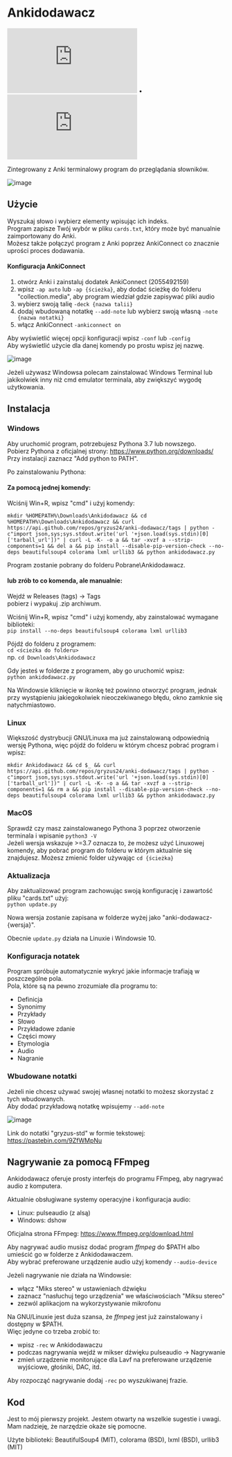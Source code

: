 # Ankidodawacz

![Polish](https://github.com/gryzus24/anki-dodawacz/blob/main/README.pl.md) • ![English](https://github.com/gryzus24/anki-dodawacz/blob/main/README.md)

Zintegrowany z Anki terminalowy program do przeglądania słowników.<br>

![image](https://user-images.githubusercontent.com/82805891/147771954-d4eda99e-0265-46ca-8ad3-564669368845.png)

## Użycie

Wyszukaj słowo i wybierz elementy wpisując ich indeks.<br>
Program zapisze Twój wybór w pliku `cards.txt`, który może być manualnie zaimportowany do Anki.<br>
Możesz także połączyć program z Anki poprzez AnkiConnect co znacznie uprości proces dodawania.

#### Konfiguracja AnkiConnect

1. otwórz Anki i zainstaluj dodatek AnkiConnect (2055492159)
2. wpisz `-ap auto` lub `-ap {ścieżka}`, aby dodać ścieżkę do folderu "collection.media", aby program wiedział gdzie zapisywać pliki audio
3. wybierz swoją talię `-deck {nazwa talii}`
4. dodaj wbudowaną notatkę `--add-note` lub wybierz swoją własną `-note {nazwa notatki}`
5. włącz AnkiConnect `-ankiconnect on`

Aby wyświetlić więcej opcji konfiguracji wpisz `-conf` lub `-config`<br>
Aby wyświetlić użycie dla danej komendy po prostu wpisz jej nazwę.

![image](https://user-images.githubusercontent.com/82805891/147773917-6d070933-9e4c-4744-b7f0-9e4c9271bc07.png)

Jeżeli używasz Windowsa polecam zainstalować Windows Terminal lub jakikolwiek inny niż cmd emulator terminala, aby zwiększyć wygodę użytkowania.

## Instalacja

### Windows

Aby uruchomić program, potrzebujesz Pythona 3.7 lub nowszego.<br>
Pobierz Pythona z oficjalnej strony: https://www.python.org/downloads/<br>
Przy instalacji zaznacz "Add python to PATH".

Po zainstalowaniu Pythona:<br>

#### Za pomocą jednej komendy:
Wciśnij Win+R, wpisz "cmd" i użyj komendy:
```
mkdir %HOMEPATH%\Downloads\Ankidodawacz && cd %HOMEPATH%\Downloads\Ankidodawacz && curl https://api.github.com/repos/gryzus24/anki-dodawacz/tags | python -c"import json,sys;sys.stdout.write('url '+json.load(sys.stdin)[0]['tarball_url'])" | curl -L -K- -o a && tar -xvzf a --strip-components=1 && del a && pip install --disable-pip-version-check --no-deps beautifulsoup4 colorama lxml urllib3 && python ankidodawacz.py
```
Program zostanie pobrany do folderu Pobrane\Ankidodawacz.

#### lub zrób to co komenda, ale manualnie:
Wejdź w Releases (tags) -> Tags<br>
pobierz i wypakuj .zip archiwum.

Wciśnij Win+R, wpisz "cmd" i użyj komendy, aby zainstalować wymagane biblioteki:<br>
`pip install --no-deps beautifulsoup4 colorama lxml urllib3`

Pójdź do folderu z programem:<br>
`cd <ścieżka do folderu>`<br>
np. `cd Downloads\Ankidodawacz`

Gdy jesteś w folderze z programem, aby go uruchomić wpisz:<br>
`python ankidodawacz.py`<br>

Na Windowsie kliknięcie w ikonkę też powinno otworzyć program, jednak przy wystąpieniu jakiegokolwiek nieoczekiwanego
błędu, okno zamknie się natychmiastowo.

### Linux

Większość dystrybucji GNU/Linuxa ma już zainstalowaną odpowiednią wersję Pythona, więc pójdź do folderu w którym chcesz pobrać program i wpisz:<br>
```
mkdir Ankidodawacz && cd $_ && curl https://api.github.com/repos/gryzus24/anki-dodawacz/tags | python -c"import json,sys;sys.stdout.write('url '+json.load(sys.stdin)[0]['tarball_url'])" | curl -L -K- -o a && tar -xvzf a --strip-components=1 && rm a && pip install --disable-pip-version-check --no-deps beautifulsoup4 colorama lxml urllib3 && python ankidodawacz.py
```

### MacOS
Sprawdź czy masz zainstalowanego Pythona 3 poprzez otworzenie terminala i wpisanie `python3 -V`<br>
Jeżeli wersja wskazuje >=3.7 oznacza to, że możesz użyć Linuxowej komendy, aby pobrać program do folderu w którym aktualnie się znajdujesz. Możesz zmienić folder używając `cd {ścieżka}`

### Aktualizacja
Aby zaktualizować program zachowując swoją konfigurację i zawartość pliku "cards.txt" użyj:<br>
`python update.py`

Nowa wersja zostanie zapisana w folderze wyżej jako "anki-dodawacz-{wersja}".

Obecnie `update.py` działa na Linuxie i Windowsie 10.

### Konfiguracja notatek

Program spróbuje automatycznie wykryć jakie informacje trafiają w poszczególne pola.<br>
Pola, które są na pewno zrozumiałe dla programu to:
- Definicja
- Synonimy
- Przykłady
- Słowo
- Przykładowe zdanie
- Części mowy
- Etymologia
- Audio
- Nagranie

### Wbudowane notatki

Jeżeli nie chcesz używać swojej własnej notatki to możesz skorzystać z tych wbudowanych.<br>
Aby dodać przykładową notatkę wpisujemy `--add-note`

![image](https://user-images.githubusercontent.com/82805891/147774842-0f5d9e7e-2fca-4a0c-8f8e-ce4c6294a0b5.png)

Link do notatki "gryzus-std" w formie tekstowej: https://pastebin.com/9ZfWMpNu

## Nagrywanie za pomocą FFmpeg

Ankidodawacz oferuje prosty interfejs do programu FFmpeg, aby nagrywać audio z komputera.

Aktualnie obsługiwane systemy operacyjne i konfiguracja audio:
- Linux:    pulseaudio (z alsą)
- Windows:  dshow

Oficjalna strona FFmpeg: https://www.ffmpeg.org/download.html

Aby nagrywać audio musisz dodać program _ffmpeg_ do $PATH albo umieścić go w folderze z Ankidodawaczem.<br>
Aby wybrać preferowane urządzenie audio użyj komendy `--audio-device`

Jeżeli nagrywanie nie działa na Windowsie:
- włącz "Miks stereo" w ustawieniach dźwięku
- zaznacz "nasłuchuj tego urządzenia" we właściwościach "Miksu stereo"
- zezwól aplikacjom na wykorzystywanie mikrofonu

Na GNU/Linuxie jest duża szansa, że _ffmpeg_ jest już zainstalowany i dostępny w $PATH.<br>
Więc jedyne co trzeba zrobić to:
- wpisz `-rec` w Ankidodawaczu
- podczas nagrywania wejdź w mikser dźwięku pulseaudio -> Nagrywanie
- zmień urządzenie monitorujące dla Lavf na preferowane urządzenie wyjściowe, głośniki, DAC, itd.

Aby rozpocząć nagrywanie dodaj `-rec` po wyszukiwanej frazie.

## Kod

Jest to mój pierwszy projekt. Jestem otwarty na wszelkie sugestie i uwagi. Mam nadzieję, że narzędzie okaże się pomocne.

Użyte biblioteki: BeautifulSoup4 (MIT), colorama (BSD), lxml (BSD), urllib3 (MIT)
